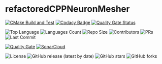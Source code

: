 # refactoredCPPNeuronMesher

<!-- ✅ CI & Quality -->
[![CMake Build and Test](https://github.com/jarosado0911/refactoredCPPNeuronMesher/actions/workflows/cmake-single-platform.yml/badge.svg)](https://github.com/jarosado0911/refactoredCPPNeuronMesher/actions/workflows/cmake-single-platform.yml)
[![Codacy Badge](https://app.codacy.com/project/badge/Grade/72da00b5a0934821b462e2e0134d4c9b)](https://app.codacy.com?utm_source=gh&utm_medium=referral&utm_content=&utm_campaign=Badge_grade)
[![Quality Gate Status](https://sonarcloud.io/api/project_badges/measure?project=jarosado0911_refactoredCPPNeuronMesher&metric=alert_status)](https://sonarcloud.io/summary/new_code?id=jarosado0911_refactoredCPPNeuronMesher)
<br/>
<!-- 📊 Repo Stats -->
![Top Language](https://img.shields.io/github/languages/top/jarosado0911/refactoredCPPNeuronMesher)
![Languages Count](https://img.shields.io/github/languages/count/jarosado0911/refactoredCPPNeuronMesher)
![Repo Size](https://img.shields.io/github/repo-size/jarosado0911/refactoredCPPNeuronMesher)
![Contributors](https://img.shields.io/github/contributors/jarosado0911/refactoredCPPNeuronMesher)
![PRs](https://img.shields.io/github/issues-pr/jarosado0911/refactoredCPPNeuronMesher)
![Last Commit](https://img.shields.io/github/last-commit/jarosado0911/refactoredCPPNeuronMesher)
<br/>
<!-- 🔎 SonarCloud -->
[![Quality Gate](https://sonarcloud.io/api/project_badges/quality_gate?project=jarosado0911_refactoredCPPNeuronMesher)](https://sonarcloud.io/summary/new_code?id=jarosado0911_refactoredCPPNeuronMesher)
[![SonarCloud](https://sonarcloud.io/images/project_badges/sonarcloud-light.svg)](https://sonarcloud.io/summary/new_code?id=jarosado0911_refactoredCPPNeuronMesher)
<!-- GitHub -->
![License](https://img.shields.io/github/LICENSE/jarosado0911/refactoredCPPNeuronMesher)
![GitHub release (latest by date)](https://img.shields.io/github/v/release/jarosado0911/refactoredCPPNeuronMesher)
![GitHub stars](https://img.shields.io/github/stars/jarosado0911/refactoredCPPNeuronMesher?style=social)
![GitHub forks](https://img.shields.io/github/forks/jarosado0911/refactoredCPPNeuronMesher?style=social)
<br/>
